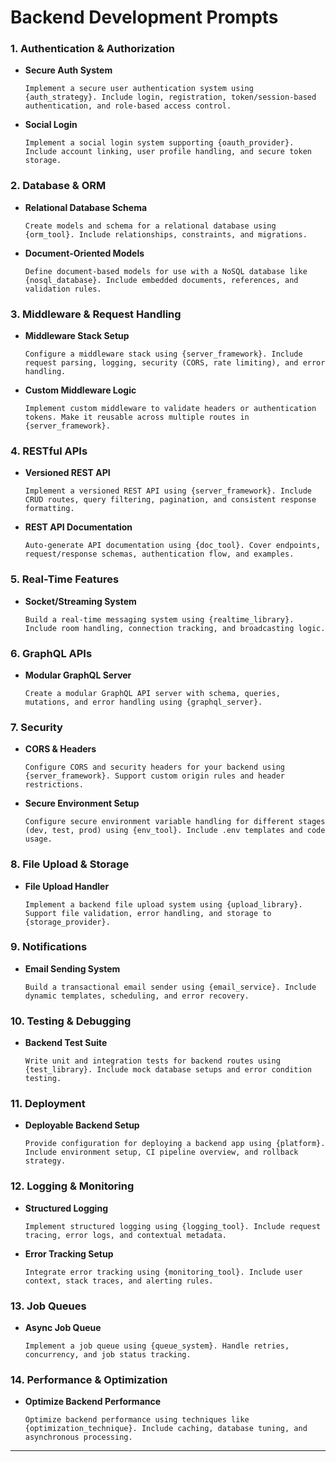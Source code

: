 # Backend Development Prompts


### 1. Authentication & Authorization
* **Secure Auth System**
  ```text
  Implement a secure user authentication system using {auth_strategy}. Include login, registration, token/session-based authentication, and role-based access control.
  ```

* **Social Login**

  ```text
  Implement a social login system supporting {oauth_provider}. Include account linking, user profile handling, and secure token storage.
  ```

### 2. Database & ORM

* **Relational Database Schema**

  ```text
  Create models and schema for a relational database using {orm_tool}. Include relationships, constraints, and migrations.
  ```

* **Document-Oriented Models**

  ```text
  Define document-based models for use with a NoSQL database like {nosql_database}. Include embedded documents, references, and validation rules.
  ```

### 3. Middleware & Request Handling

* **Middleware Stack Setup**

  ```text
  Configure a middleware stack using {server_framework}. Include request parsing, logging, security (CORS, rate limiting), and error handling.
  ```

* **Custom Middleware Logic**

  ```text
  Implement custom middleware to validate headers or authentication tokens. Make it reusable across multiple routes in {server_framework}.
  ```

### 4. RESTful APIs

* **Versioned REST API**

  ```text
  Implement a versioned REST API using {server_framework}. Include CRUD routes, query filtering, pagination, and consistent response formatting.
  ```

* **REST API Documentation**

  ```text
  Auto-generate API documentation using {doc_tool}. Cover endpoints, request/response schemas, authentication flow, and examples.
  ```

### 5. Real-Time Features

* **Socket/Streaming System**

  ```text
  Build a real-time messaging system using {realtime_library}. Include room handling, connection tracking, and broadcasting logic.
  ```

### 6. GraphQL APIs

* **Modular GraphQL Server**

  ```text
  Create a modular GraphQL API server with schema, queries, mutations, and error handling using {graphql_server}.
  ```

### 7. Security

* **CORS & Headers**

  ```text
  Configure CORS and security headers for your backend using {server_framework}. Support custom origin rules and header restrictions.
  ```

* **Secure Environment Setup**

  ```text
  Configure secure environment variable handling for different stages (dev, test, prod) using {env_tool}. Include .env templates and code usage.
  ```

### 8. File Upload & Storage

* **File Upload Handler**

  ```text
  Implement a backend file upload system using {upload_library}. Support file validation, error handling, and storage to {storage_provider}.
  ```

### 9. Notifications

* **Email Sending System**

  ```text
  Build a transactional email sender using {email_service}. Include dynamic templates, scheduling, and error recovery.
  ```

### 10. Testing & Debugging

* **Backend Test Suite**

  ```text
  Write unit and integration tests for backend routes using {test_library}. Include mock database setups and error condition testing.
  ```

### 11. Deployment

* **Deployable Backend Setup**

  ```text
  Provide configuration for deploying a backend app using {platform}. Include environment setup, CI pipeline overview, and rollback strategy.
  ```

### 12. Logging & Monitoring

* **Structured Logging**

  ```text
  Implement structured logging using {logging_tool}. Include request tracing, error logs, and contextual metadata.
  ```

* **Error Tracking Setup**

  ```text
  Integrate error tracking using {monitoring_tool}. Include user context, stack traces, and alerting rules.
  ```

### 13. Job Queues

* **Async Job Queue**

  ```text
  Implement a job queue using {queue_system}. Handle retries, concurrency, and job status tracking.
  ```

### 14. Performance & Optimization

* **Optimize Backend Performance**

  ```text
  Optimize backend performance using techniques like {optimization_technique}. Include caching, database tuning, and asynchronous processing.
  ```

---

